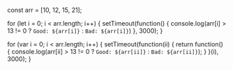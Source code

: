 const arr = [10, 12, 15, 21];

for (let i = 0; i < arr.length; i++) {
  setTimeout(function() {
    console.log(arr[i] > 13 != 0 ? `Good: ${arr[i]}` : `Bad: ${arr[i]}`)
  }, 3000);
}

for (var i = 0; i < arr.length; i++) {
  setTimeout(function(ii) {
    return function() {
      console.log(arr[ii] > 13 != 0 ? `Good: ${arr[ii]}` : `Bad: ${arr[ii]}`);
    }
  }(i), 3000);
}
